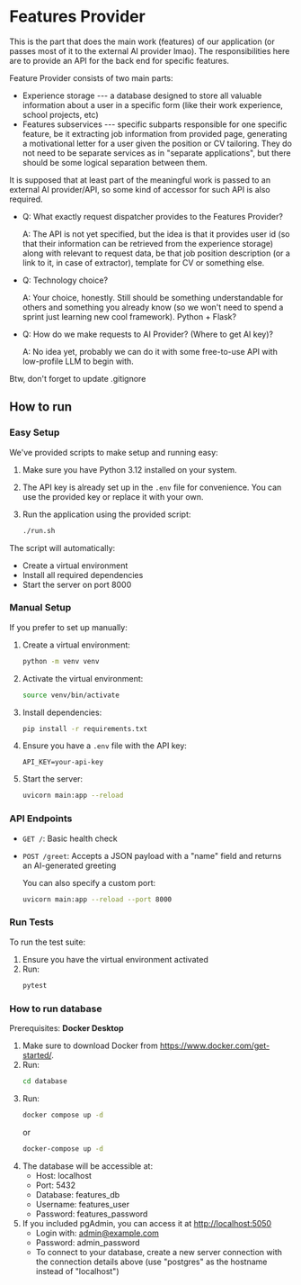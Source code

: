 # Features Provider

This is the part that does the main work (features) of our application (or passes most of it to the external AI provider lmao). The responsibilities here are to provide an API for the back end for specific features.

Feature Provider consists of two main parts:

- Experience storage --- a database designed to store all valuable information about a user in a specific form (like their work experience, school projects, etc)
- Features subservices --- specific subparts responsible for one specific feature, be it extracting job information from provided page, generating a motivational letter for a user given the position or CV tailoring. They do not need to be separate services as in "separate applications", but there should be some logical separation between them.

It is supposed that at least part of the meaningful work is passed to an external AI provider/API, so some kind of accessor for such API is also required.

- Q: What exactly request dispatcher provides to the Features Provider?

  A: The API is not yet specified, but the idea is that it provides user id (so that their information can be retrieved from the experience storage) along with relevant to request data, be that job position description (or a link to it, in case of extractor), template for CV or something else.

- Q: Technology choice?

  A: Your choice, honestly. Still should be something understandable for others and something you already know (so we won't need to spend a sprint just learning new cool framework). Python + Flask?

- Q: How do we make requests to AI Provider? (Where to get AI key)?

  A: No idea yet, probably we can do it with some free-to-use API with low-profile LLM to begin with.

Btw, don't forget to update .gitignore

## How to run

### Easy Setup

We've provided scripts to make setup and running easy:

1. Make sure you have Python 3.12 installed on your system.

2. The API key is already set up in the `.env` file for convenience. You can use the provided key or replace it with your own.

4. Run the application using the provided script:
   ```bash
   ./run.sh
   ```

The script will automatically:
- Create a virtual environment
- Install all required dependencies
- Start the server on port 8000

### Manual Setup

If you prefer to set up manually:

1. Create a virtual environment:
   ```bash
   python -m venv venv
   ```

2. Activate the virtual environment:
   
   ```bash
   source venv/bin/activate
   ```

3. Install dependencies:
   ```bash
   pip install -r requirements.txt
   ```

4. Ensure you have a `.env` file with the API key:
   ```
   API_KEY=your-api-key
   ```

5. Start the server:
   ```bash
   uvicorn main:app --reload
   ```

### API Endpoints

- `GET /`: Basic health check
- `POST /greet`: Accepts a JSON payload with a "name" field and returns an AI-generated greeting

    You can also specify a custom port:

    ```bash
    uvicorn main:app --reload --port 8000
    ```

### Run Tests

To run the test suite:

1. Ensure you have the virtual environment activated
2. Run:
   ```bash
   pytest
   ```

### How to run database
Prerequisites: **Docker Desktop**
1. Make sure to download Docker from https://www.docker.com/get-started/.
2. Run:
    ```bash
   cd database
   ```
3. Run:
    ```bash
    docker compose up -d
   ```
   or 
    ```bash
    docker-compose up -d
   ```
4. The database will be accessible at:
    - Host: localhost
    - Port: 5432
    - Database: features_db
    - Username: features_user
    - Password: features_password
5. If you included pgAdmin, you can access it at [http://localhost:5050](http://localhost:5050)
    - Login with: admin@example.com
    - Password: admin_password
    - To connect to your database, create a new server connection with the connection details above (use "postgres" as the hostname instead of "localhost")
